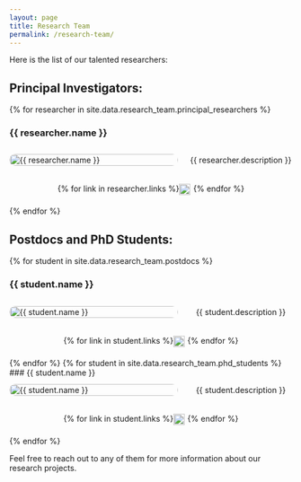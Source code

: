 ```yaml
---
layout: page
title: Research Team
permalink: /research-team/
---
```


<style>
  .researcher-container {
      display: flex;
      flex-wrap: wrap;
      margin-bottom: 20px;
      justify-content: center; /* Centra el contenido horizontalmente */
      align-items: center; /* Centra el contenido verticalmente */
  }

  .researcher-container img {
      width: 100%;
      max-width: 300px;
      height: auto;
      border-radius: 15px;
  }

  .researcher-container p {
      flex-grow: 1;
      margin-left: 20px;
      text-align: center; /* Centra el texto */
  }

  .researcher-links {
      display: flex;
      margin-bottom: 20px;
      justify-content: center; /* Centra los enlaces horizontalmente */
  }

  .researcher-links a {
      margin-right: 5px;
  }
</style>

Here is the list of our talented researchers:

## Principal Investigators:
{% for researcher in site.data.research_team.principal_researchers %}
###  {{ researcher.name }}
<div class="researcher-container">
  <img src="{{ researcher.image }}" alt="{{ researcher.name }}">
  <p> {{ researcher.description }}</p>
</div>
<div class="researcher-links">
  {% for link in researcher.links %}
  <a href="{{ link.url }}"><img src="{{ link.icon }}" alt="Link" style="width:20px;height:20px;display:inline-block;"></a>
  {% endfor %}
</div>
{% endfor %}

## Postdocs and PhD Students:
{% for student in site.data.research_team.postdocs %}
###  {{ student.name }}
<div class="researcher-container">
  <img src="{{ student.image }}" alt="{{ student.name }}">
  <p> {{ student.description }}</p>
</div>
<div class="researcher-links">
  {% for link in student.links %}
  <a href="{{ link.url }}"><img src="{{ link.icon }}" alt="Link" style="width:20px;height:20px;display:inline-block;"></a>
  {% endfor %}
</div>
{% endfor %}
{% for student in site.data.research_team.phd_students %}
###  {{ student.name }}
<div class="researcher-container">
  <img src="{{ student.image }}" alt="{{ student.name }}">
  <p> {{ student.description }}</p>
</div>
<div class="researcher-links">
  {% for link in student.links %}
  <a href="{{ link.url }}"><img src="{{ link.icon }}" alt="Link" style="width:20px;height:20px;display:inline-block;"></a>
  {% endfor %}
</div>
{% endfor %}

Feel free to reach out to any of them for more information about our research projects.
